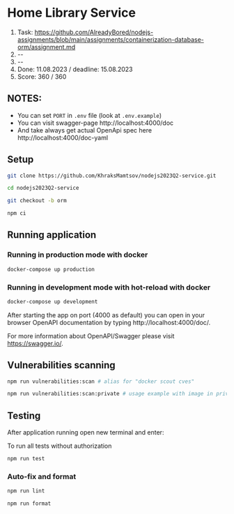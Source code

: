 # Home Library Service

1. Task: https://github.com/AlreadyBored/nodejs-assignments/blob/main/assignments/containerization-database-orm/assignment.md
2. --
3. --
4. Done: 11.08.2023 / deadline: 15.08.2023
5. Score: 360 / 360

## NOTES:
- You can set `PORT` in `.env` file (look at `.env.example`)
- You can visit swagger-page http://localhost:4000/doc
- And take always get actual OpenApi spec here http://localhost:4000/doc-yaml

## Setup
```bash
git clone https://github.com/KhraksMamtsov/nodejs2023Q2-service.git
```
```bash
cd nodejs2023Q2-service
```
```bash
git checkout -b orm
```
```bash
npm ci
```

## Running application

### Running in production mode with docker
```bash
docker-compose up production
```

### Running in development mode with hot-reload with docker
```bash
docker-compose up development
```

After starting the app on port (4000 as default) you can open in your browser OpenAPI documentation by typing http://localhost:4000/doc/.

For more information about OpenAPI/Swagger please visit https://swagger.io/.

## Vulnerabilities scanning
```bash
npm run vulnerabilities:scan # alias for "docker scout cves"
```
```bash
npm run vulnerabilities:scan:private # usage example with image in private repo "khraksmamtsov/home-library-service:latest"
```

## Testing

After application running open new terminal and enter:

To run all tests without authorization

```bash
npm run test
```

### Auto-fix and format

```bash
npm run lint
```

```bash
npm run format
```